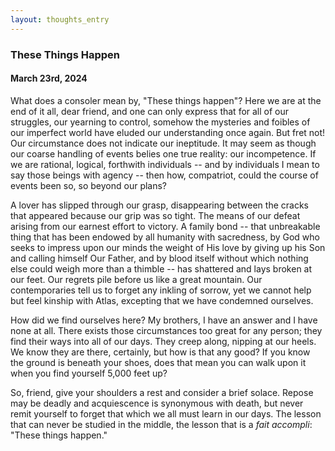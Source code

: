 ```yaml
---
layout: thoughts_entry
---
```


### These Things Happen

#### March 23rd, 2024

What does a consoler mean by, "These things happen"? Here we are at the end of it all,
dear friend, and one can only express that for all of our struggles, our yearning to
control, somehow the mysteries and foibles of our imperfect world have eluded our
understanding once again. But fret not! Our circumstance does not indicate our ineptitude.
It may seem as though our coarse handling of events belies one true reality: our
incompetence. If we are rational, logical, forthwith individuals -- and by individuals
I mean to say those beings with agency -- then how, compatriot, could the course of
events been so, so beyond our plans?

A lover has slipped through our grasp, disappearing between the cracks that appeared
because our grip was so tight. The means of our defeat arising from our earnest effort
to victory. A family bond -- that unbreakable thing that has been endowed by all humanity
with sacredness, by God who seeks to impress upon our minds the weight of
His love by giving up his Son and calling himself Our Father, and by blood itself without
which nothing else could weigh more than a thimble -- has shattered and lays broken at our
feet. Our regrets pile before us like a great mountain. Our contemporaries tell us to
forget any inkling of sorrow, yet we cannot help but feel kinship with Atlas, excepting that
we have condemned ourselves.

How did we find ourselves here? My brothers, I have an answer and I have none at all. There
exists those circumstances too great for any person; they find their ways into all of our
days. They creep along, nipping at our heels. We know they are there, certainly, but how is
that any good? If you know the ground is beneath your shoes, does that mean you can walk upon
it when you find yourself 5,000 feet up?

So, friend, give your shoulders a rest and consider a brief solace. Repose may be deadly and
acquiescence is synonymous with death, but never remit yourself to forget that which we all must learn
in our days. The lesson that can never be studied in the middle, the lesson that is a *fait accompli*:
"These things happen."
